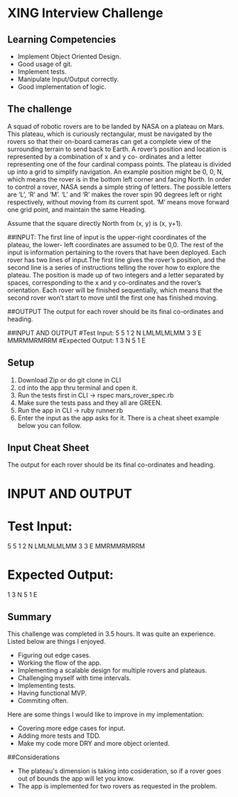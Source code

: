 # XING Interview Challenge

## Learning Competencies
- Implement Object Oriented Design.
- Good usage of git.
- Implement tests.
- Manipulate Input/Output correctly.
- Good implementation of logic.

## The challenge

A squad of robotic rovers are to be landed by NASA on a plateau on Mars. This plateau, which is curiously rectangular, must be navigated by the rovers so that their on-board cameras can get a complete view of the surrounding terrain to send back to Earth.
A rover’s position and location is represented by a combination of x and y co- ordinates and a letter representing one of the four cardinal compass points. The plateau is divided up into a grid to simplify navigation. An example position might be 0, 0, N, which means the rover is in the bottom left corner and facing North.
In order to control a rover, NASA sends a simple string of letters. The possible letters are ‘L’, ‘R’ and ‘M’. ‘L’ and ‘R’ makes the rover spin 90 degrees left or right respectively, without moving from its current spot. ‘M’ means move forward one grid point, and maintain the same Heading.

Assume that the square directly North from (x, y) is (x, y+1).

##INPUT:
The first line of input is the upper-right coordinates of the plateau, the lower- left coordinates are assumed to be 0,0. The rest of the input is information pertaining to the rovers that have been deployed. Each rover has two lines of input.The first line gives the rover’s position, and the second line is a series of instructions telling the rover how to explore the plateau. The position is made up of two integers and a letter separated by spaces, corresponding to the x and y co-ordinates and the rover’s orientation. Each rover will be finished sequentially, which means that the second rover won’t start to move until the first one has finished moving.

##OUTPUT
The output for each rover should be its final co-ordinates and heading.

##INPUT AND OUTPUT
#Test Input:
5 5
1 2 N
LMLMLMLMM
3 3 E
MMRMMRMRRM
#Expected Output:
1 3 N
5 1 E

## Setup

1. Download Zip or do git clone in CLI
2. cd into the app thru terminal and open it.
3. Run the tests first in CLI -> rspec mars_rover_spec.rb
4. Make sure the tests pass and they all are GREEN.
5. Run the app in CLI -> ruby runner.rb
6. Enter the input as the app asks for it. There is a cheat sheet example below you can follow.

## Input Cheat Sheet
The output for each rover should be its final co-ordinates and heading.
# INPUT AND OUTPUT
# Test Input:
5 5
1 2 N
LMLMLMLMM
3 3 E
MMRMMRMRRM
# Expected Output:
1 3 N
5 1 E

## Summary

This challenge was completed in 3.5 hours. It was quite an experience. Listed below are things I enjoyed.
- Figuring out edge cases.
- Working the flow of the app.
- Implementing a scalable design for multiple rovers and plateaus.
- Challenging myself with time intervals.
- Implementing tests.
- Having functional MVP.
- Commiting often.

Here are some things I would like to improve in my implementation:
- Covering more edge cases for input.
- Adding more tests and TDD.
- Make my code more DRY and more object oriented.


##Considerations


- The plateau's dimension is taking into cosideration, so if a rover goes out of bounds the app will let you know.
- The app is implemented for two rovers as requested in the problem.



